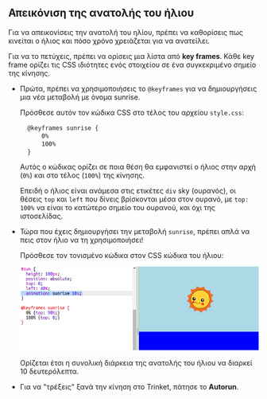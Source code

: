 ## Απεικόνιση της ανατολής του ήλιου

Για να απεικονίσεις την ανατολή του ηλίου, πρέπει να καθορίσεις πως κινείται ο ήλιος και πόσο χρόνο χρειάζεται για να ανατείλει.

Για να το πετύχεις, πρέπει να ορίσεις μια λίστα από **key frames**. Κάθε key frame ορίζει τις CSS ιδιότητες ενός στοιχείου σε ένα συγκεκριμένο σημείο της κίνησης.

+ Πρώτα, πρέπει να χρησιμοποιήσεις το `@keyframes` για να δημιουργήσεις μια νέα μεταβολή με όνομα sunrise.
    
    Πρόσθεσε αυτόν τον κώδικα CSS στο τέλος του αρχείου `style.css`:
    
        @keyframes sunrise {
            0%
            100%
        }
        
    
    Αυτός ο κώδικας ορίζει σε ποια θέση θα εμφανιστεί ο ήλιος στην αρχή (`0%`) και στο τέλος (`100%`) της κίνησης.
    
    Επειδή ο ήλιος είναι ανάμεσα στις ετικέτες `div` sky (ουρανός), οι θέσεις `top` και `left` που δίνεις βρίσκονται μέσα στον ουρανό, με `top: 100%` να είναι το κατώτερο σημείο του ουρανού, και όχι της ιστοσελίδας.

+ Τώρα που έχεις δημιουργήσει την μεταβολή `sunrise`, πρέπει απλά να πεις στον ήλιο να τη χρησιμοποιήσει!
    
    Πρόσθεσε τον τονισμένο κώδικα στον CSS κώδικα του ήλιου:
    
    ![screenshot](images/sunrise-sunrise.png)
    
    Ορίζεται έτσι η συνολική διάρκεια της ανατολής του ήλιου να διαρκεί 10 δευτερόλεπτα.

+ Για να "τρέξεις" ξανά την κίνηση στο Trinket, πάτησε το **Autorun**.